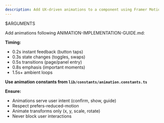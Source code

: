 ```yaml
---
description: Add UX-driven animations to a component using Framer Motion
---
```


$ARGUMENTS

Add animations following ANIMATION-IMPLEMENTATION-GUIDE.md:

**Timing:**

- 0.2s instant feedback (button taps)
- 0.3s state changes (toggles, swaps)
- 0.5s transitions (page/panel entry)
- 0.8s emphasis (important moments)
- 1.5s+ ambient loops

**Use animation constants from `lib/constants/animation.constants.ts`**

**Ensure:**

- Animations serve user intent (confirm, show, guide)
- Respect prefers-reduced-motion
- Animate transforms only (x, y, scale, rotate)
- Never block user interactions
